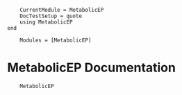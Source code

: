 ```@meta
    CurrentModule = MetabolicEP
    DocTestSetup = quote
    using MetabolicEP
end
```

```@autodocs
    Modules = [MetabolicEP]
```

MetabolicEP Documentation
========


```@docs
    MetabolicEP
```
